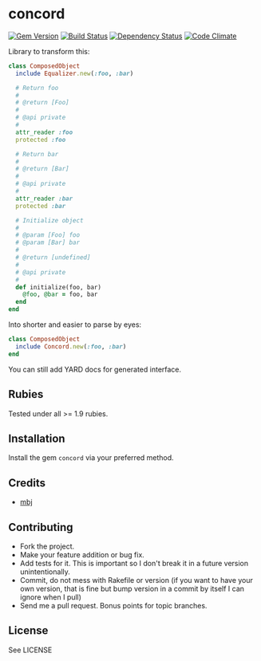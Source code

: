 concord
=======

[![Gem Version](http://img.shields.io/gem/v/concord.svg)][gem]
[![Build Status](http://img.shields.io/travis/mbj/concord/master.svg)][travis]
[![Dependency Status](http://img.shields.io/gemnasium/mbj/concord.svg)][gemnasium]
[![Code Climate](http://img.shields.io/codeclimate/github/mbj/concord.svg)][codeclimate]

[gem]: https://rubygems.org/gems/concord
[travis]: https://travis-ci.org/mbj/concord
[gemnasium]: https://gemnasium.com//mbj/concord
[codeclimate]: https://codeclimate.com/github/mbj/concord

Library to transform this:

```ruby
class ComposedObject
  include Equalizer.new(:foo, :bar)

  # Return foo
  #
  # @return [Foo]
  #
  # @api private
  #
  attr_reader :foo
  protected :foo

  # Return bar
  #
  # @return [Bar]
  #
  # @api private
  #
  attr_reader :bar
  protected :bar

  # Initialize object
  #
  # @param [Foo] foo
  # @param [Bar] bar
  #
  # @return [undefined]
  #
  # @api private
  #
  def initialize(foo, bar)
    @foo, @bar = foo, bar
  end
end
```

Into shorter and easier to parse by eyes:

```ruby
class ComposedObject
  include Concord.new(:foo, :bar)
end
```

You can still add YARD docs for generated interface.

Rubies
------

Tested under all >= 1.9 rubies.

Installation
------------

Install the gem `concord` via your preferred method.

Credits
-------

* [mbj](https://github.com/mbj)

Contributing
-------------

* Fork the project.
* Make your feature addition or bug fix.
* Add tests for it. This is important so I don't break it in a
  future version unintentionally.
* Commit, do not mess with Rakefile or version
  (if you want to have your own version, that is fine but bump version in a commit by itself I can ignore when I pull)
* Send me a pull request. Bonus points for topic branches.

License
-------

See LICENSE
